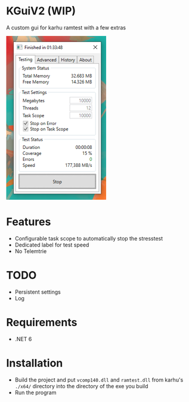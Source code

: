 # KGuiV2 (WIP)
A custom gui for karhu ramtest with a few extras

![preview](/.github/resources/preview.png)

# Features
* Configurable task scope to automatically stop the stresstest
* Dedicated label for test speed
* No Telemtrie

# TODO
* Persistent settings
* Log

# Requirements
* .NET 6

# Installation
* Build the project and put `vcomp140.dll` and `ramtest.dll` from karhu's `./x64/` directory into the directory of the exe you build
* Run the program